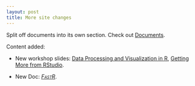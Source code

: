 ```yaml
---
layout: post
title: More site changes
---
```


Split off documents into its own section. Check out [Documents](https://github.com/m-clark/Documents).  

Content added:

- New workshop slides: [Data Processing and Visualization in R](../workshops/DataProcViz/DataProcViz.html), [Getting More from RStudio](https://m-clark.github.io/docs/introRstudio.html). 

- New Doc: [<span style="font-variant:small-caps; font-style:italic;">FastR</span>](../docs/fastr.html).
